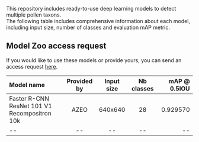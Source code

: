This repository includes ready-to-use deep learning models to detect multiple pollen taxons.\
The following table includes comprehensive information about each model, including input size, number of classes and evaluation mAP metric.
## Model Zoo access request 
If you would like to use these models or provide yours, you can send an access request [here](https://forms.office.com/Pages/ResponsePage.aspx?id=BSAOPIRYz0qLJb5eXJq9iCUUwA82yTlAiweG1ZvntqlUNTY1SFNMTEJUVkY1MEhUTjVZOUZVMUdRTSQlQCN0PWcu).


|  Model name  | Provided by | Input size     | Nb classes     | mAP @ 0.5IOU    | 
| :---         |     :---:      |     :---:      |     :---:      |          ---: |
| Faster R-CNN ResNet 101 V1 Recompositron 10k   | AZEO     | 640x640     | 28     |  0.929570   |
| --     | --      | --      | --      | --      |
